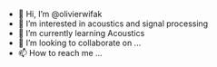 - 👋 Hi, I’m @olivierwifak
- 👀 I’m interested in acoustics and signal processing
- 🌱 I’m currently learning Acoustics
- 💞️ I’m looking to collaborate on ...
- 📫 How to reach me ...

<!---
olivierwifak/olivierwifak is a ✨ special ✨ repository because its `README.md` (this file) appears on your GitHub profile.
You can click the Preview link to take a look at your changes.
--->
